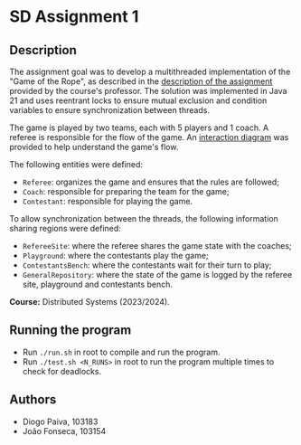 # SD Assignment 1

## Description

The assignment goal was to develop a multithreaded implementation of the "Game of the Rope", as described in the
[description of the assignment](description.pdf) provided by the course's professor. The solution was implemented in
Java 21 and uses reentrant locks to ensure mutual exclusion and condition variables to ensure synchronization between
threads.

The game is played by two teams, each with 5 players and 1 coach. A referee is responsible for the flow of the game.
An [interaction diagram](interaction-diagram.png) was provided to help understand the game's flow.

The following entities were defined:

- `Referee`: organizes the game and ensures that the rules are followed;
- `Coach`: responsible for preparing the team for the game;
- `Contestant`: responsible for playing the game.

To allow synchronization between the threads, the following information sharing regions were defined:

- `RefereeSite`: where the referee shares the game state with the coaches;
- `Playground`: where the contestants play the game;
- `ContestantsBench`: where the contestants wait for their turn to play;
- `GeneralRepository`: where the state of the game is logged by the referee site, playground and contestants bench.

**Course:** Distributed Systems (2023/2024).

## Running the program

- Run `./run.sh` in root to compile and run the program.
- Run `./test.sh <N_RUNS>` in root to run the program multiple times to check for deadlocks.

## Authors

- Diogo Paiva, 103183
- João Fonseca, 103154
